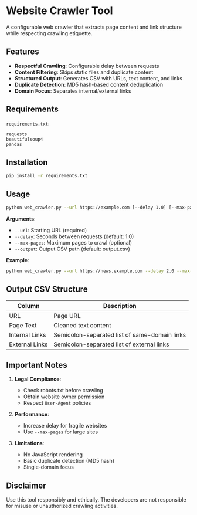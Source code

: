 # Website Crawler Tool

A configurable web crawler that extracts page content and link structure while respecting crawling etiquette.

## Features

- **Respectful Crawling**: Configurable delay between requests
- **Content Filtering**: Skips static files and duplicate content
- **Structured Output**: Generates CSV with URLs, text content, and links
- **Duplicate Detection**: MD5 hash-based content deduplication
- **Domain Focus**: Separates internal/external links

## Requirements

`requirements.txt`:
```text
requests
beautifulsoup4
pandas
```

## Installation

```bash
pip install -r requirements.txt
```

## Usage

```bash
python web_crawler.py --url https://example.com [--delay 1.0] [--max-pages 100] [--output results.csv]
```

**Arguments**:
- `--url`: Starting URL (required)
- `--delay`: Seconds between requests (default: 1.0)
- `--max-pages`: Maximum pages to crawl (optional)
- `--output`: Output CSV path (default: output.csv)

**Example**:
```bash
python web_crawler.py --url https://news.example.com --delay 2.0 --max-pages 50 --output news_site.csv
```

## Output CSV Structure
| Column           | Description                                  |
|-------------------|----------------------------------------------|
| URL              | Page URL                                    |
| Page Text        | Cleaned text content                        |
| Internal Links   | Semicolon-separated list of same-domain links |
| External Links   | Semicolon-separated list of external links   |

## Important Notes

1. **Legal Compliance**:
   - Check robots.txt before crawling
   - Obtain website owner permission
   - Respect `User-Agent` policies

2. **Performance**:
   - Increase delay for fragile websites
   - Use `--max-pages` for large sites

3. **Limitations**:
   - No JavaScript rendering
   - Basic duplicate detection (MD5 hash)
   - Single-domain focus

## Disclaimer
Use this tool responsibly and ethically. The developers are not responsible for misuse or unauthorized crawling activities.
